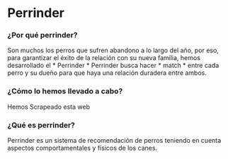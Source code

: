 # Perrinder
### ¿Por qué perrinder?
Son muchos los perros que sufren abandono a lo largo del año, por eso, para garantizar el éxito de la relación con su nueva familia, hemos desarrollado el  * Perrinder *  Perrinder busca hacer * match * entre cada perro y su dueño para que haya una relación duradera entre ambos.


### ¿Cómo lo hemos llevado a cabo?
Hemos Scrapeado esta web 

### ¿Qué es perrinder?
Perrinder es un sistema de recomendación de perros teniendo en cuenta aspectos comportamentales y físicos de los canes. 









